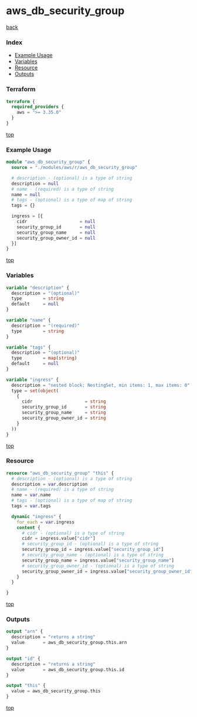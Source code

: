 # aws_db_security_group

[back](../aws.md)

### Index

- [Example Usage](#example-usage)
- [Variables](#variables)
- [Resource](#resource)
- [Outputs](#outputs)

### Terraform

```terraform
terraform {
  required_providers {
    aws = ">= 3.35.0"
  }
}
```

[top](#index)

### Example Usage

```terraform
module "aws_db_security_group" {
  source = "./modules/aws/r/aws_db_security_group"

  # description - (optional) is a type of string
  description = null
  # name - (required) is a type of string
  name = null
  # tags - (optional) is a type of map of string
  tags = {}

  ingress = [{
    cidr                    = null
    security_group_id       = null
    security_group_name     = null
    security_group_owner_id = null
  }]
}
```

[top](#index)

### Variables

```terraform
variable "description" {
  description = "(optional)"
  type        = string
  default     = null
}

variable "name" {
  description = "(required)"
  type        = string
}

variable "tags" {
  description = "(optional)"
  type        = map(string)
  default     = null
}

variable "ingress" {
  description = "nested block: NestingSet, min items: 1, max items: 0"
  type = set(object(
    {
      cidr                    = string
      security_group_id       = string
      security_group_name     = string
      security_group_owner_id = string
    }
  ))
}
```

[top](#index)

### Resource

```terraform
resource "aws_db_security_group" "this" {
  # description - (optional) is a type of string
  description = var.description
  # name - (required) is a type of string
  name = var.name
  # tags - (optional) is a type of map of string
  tags = var.tags

  dynamic "ingress" {
    for_each = var.ingress
    content {
      # cidr - (optional) is a type of string
      cidr = ingress.value["cidr"]
      # security_group_id - (optional) is a type of string
      security_group_id = ingress.value["security_group_id"]
      # security_group_name - (optional) is a type of string
      security_group_name = ingress.value["security_group_name"]
      # security_group_owner_id - (optional) is a type of string
      security_group_owner_id = ingress.value["security_group_owner_id"]
    }
  }

}
```

[top](#index)

### Outputs

```terraform
output "arn" {
  description = "returns a string"
  value       = aws_db_security_group.this.arn
}

output "id" {
  description = "returns a string"
  value       = aws_db_security_group.this.id
}

output "this" {
  value = aws_db_security_group.this
}
```

[top](#index)